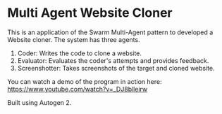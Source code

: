 # Multi Agent Website Cloner
This is an application of the Swarm Multi-Agent pattern to developed a Website cloner. The system
has three agents.

1. Coder: Writes the code to clone a website.
2. Evaluator: Evaluates the coder's attempts and provides feedback.
3. Screenshotter: Takes screenshots of the target and cloned website.

You can watch a demo of the program in action here: https://www.youtube.com/watch?v=_DJ8blleirw

Built using Autogen 2.